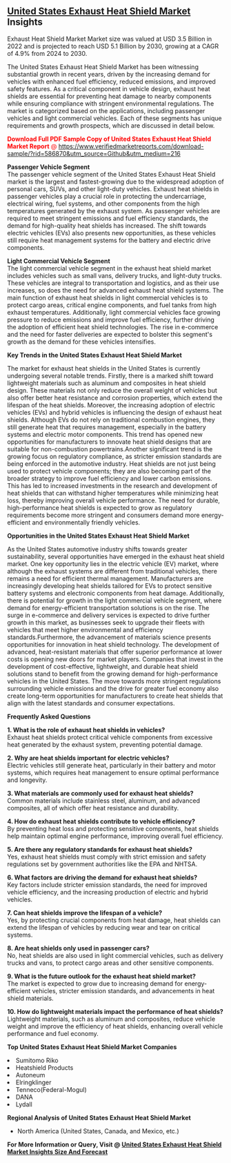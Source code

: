 <h2><a href="https://www.verifiedmarketreports.com/download-sample/?rid=586870&amp;utm_source=Github&amp;utm_medium=216" target="_blank">United States Exhaust Heat Shield Market</a> Insights</h2><p>Exhaust Heat Shield Market Market size was valued at USD 3.5 Billion in 2022 and is projected to reach USD 5.1 Billion by 2030, growing at a CAGR of 4.9% from 2024 to 2030.</p><p><p>The United States Exhaust Heat Shield Market has been witnessing substantial growth in recent years, driven by the increasing demand for vehicles with enhanced fuel efficiency, reduced emissions, and improved safety features. As a critical component in vehicle design, exhaust heat shields are essential for preventing heat damage to nearby components while ensuring compliance with stringent environmental regulations. The market is categorized based on the applications, including passenger vehicles and light commercial vehicles. Each of these segments has unique requirements and growth prospects, which are discussed in detail below.</p><p><p><span class=""><span style="color: #ff0000;"><strong>Download Full PDF Sample Copy of United States Exhaust Heat Shield Market Report</strong> @ </span><a href="https://www.verifiedmarketreports.com/download-sample/?rid=586870&amp;utm_source=Github&amp;utm_medium=216" target="_blank">https://www.verifiedmarketreports.com/download-sample/?rid=586870&amp;utm_source=Github&amp;utm_medium=216</a></span></p></p><p><strong>Passenger Vehicle Segment</strong><br> The passenger vehicle segment of the United States Exhaust Heat Shield market is the largest and fastest-growing due to the widespread adoption of personal cars, SUVs, and other light-duty vehicles. Exhaust heat shields in passenger vehicles play a crucial role in protecting the undercarriage, electrical wiring, fuel systems, and other components from the high temperatures generated by the exhaust system. As passenger vehicles are required to meet stringent emissions and fuel efficiency standards, the demand for high-quality heat shields has increased. The shift towards electric vehicles (EVs) also presents new opportunities, as these vehicles still require heat management systems for the battery and electric drive components.</p><p><strong>Light Commercial Vehicle Segment</strong><br> The light commercial vehicle segment in the exhaust heat shield market includes vehicles such as small vans, delivery trucks, and light-duty trucks. These vehicles are integral to transportation and logistics, and as their use increases, so does the need for advanced exhaust heat shield systems. The main function of exhaust heat shields in light commercial vehicles is to protect cargo areas, critical engine components, and fuel tanks from high exhaust temperatures. Additionally, light commercial vehicles face growing pressure to reduce emissions and improve fuel efficiency, further driving the adoption of efficient heat shield technologies. The rise in e-commerce and the need for faster deliveries are expected to bolster this segment's growth as the demand for these vehicles intensifies.</p><p><strong>Key Trends in the United States Exhaust Heat Shield Market</strong></p><p>The market for exhaust heat shields in the United States is currently undergoing several notable trends. Firstly, there is a marked shift toward lightweight materials such as aluminum and composites in heat shield design. These materials not only reduce the overall weight of vehicles but also offer better heat resistance and corrosion properties, which extend the lifespan of the heat shields. Moreover, the increasing adoption of electric vehicles (EVs) and hybrid vehicles is influencing the design of exhaust heat shields. Although EVs do not rely on traditional combustion engines, they still generate heat that requires management, especially in the battery systems and electric motor components. This trend has opened new opportunities for manufacturers to innovate heat shield designs that are suitable for non-combustion powertrains.Another significant trend is the growing focus on regulatory compliance, as stricter emission standards are being enforced in the automotive industry. Heat shields are not just being used to protect vehicle components; they are also becoming part of the broader strategy to improve fuel efficiency and lower carbon emissions. This has led to increased investments in the research and development of heat shields that can withstand higher temperatures while minimizing heat loss, thereby improving overall vehicle performance. The need for durable, high-performance heat shields is expected to grow as regulatory requirements become more stringent and consumers demand more energy-efficient and environmentally friendly vehicles.</p><p><strong>Opportunities in the United States Exhaust Heat Shield Market</strong></p><p>As the United States automotive industry shifts towards greater sustainability, several opportunities have emerged in the exhaust heat shield market. One key opportunity lies in the electric vehicle (EV) market, where although the exhaust systems are different from traditional vehicles, there remains a need for efficient thermal management. Manufacturers are increasingly developing heat shields tailored for EVs to protect sensitive battery systems and electronic components from heat damage. Additionally, there is potential for growth in the light commercial vehicle segment, where demand for energy-efficient transportation solutions is on the rise. The surge in e-commerce and delivery services is expected to drive further growth in this market, as businesses seek to upgrade their fleets with vehicles that meet higher environmental and efficiency standards.Furthermore, the advancement of materials science presents opportunities for innovation in heat shield technology. The development of advanced, heat-resistant materials that offer superior performance at lower costs is opening new doors for market players. Companies that invest in the development of cost-effective, lightweight, and durable heat shield solutions stand to benefit from the growing demand for high-performance vehicles in the United States. The move towards more stringent regulations surrounding vehicle emissions and the drive for greater fuel economy also create long-term opportunities for manufacturers to create heat shields that align with the latest standards and consumer expectations.</p><p><strong>Frequently Asked Questions</strong></p><p><strong>1. What is the role of exhaust heat shields in vehicles?</strong><br> Exhaust heat shields protect critical vehicle components from excessive heat generated by the exhaust system, preventing potential damage.</p><p><strong>2. Why are heat shields important for electric vehicles?</strong><br> Electric vehicles still generate heat, particularly in their battery and motor systems, which requires heat management to ensure optimal performance and longevity.</p><p><strong>3. What materials are commonly used for exhaust heat shields?</strong><br> Common materials include stainless steel, aluminum, and advanced composites, all of which offer heat resistance and durability.</p><p><strong>4. How do exhaust heat shields contribute to vehicle efficiency?</strong><br> By preventing heat loss and protecting sensitive components, heat shields help maintain optimal engine performance, improving overall fuel efficiency.</p><p><strong>5. Are there any regulatory standards for exhaust heat shields?</strong><br> Yes, exhaust heat shields must comply with strict emission and safety regulations set by government authorities like the EPA and NHTSA.</p><p><strong>6. What factors are driving the demand for exhaust heat shields?</strong><br> Key factors include stricter emission standards, the need for improved vehicle efficiency, and the increasing production of electric and hybrid vehicles.</p><p><strong>7. Can heat shields improve the lifespan of a vehicle?</strong><br> Yes, by protecting crucial components from heat damage, heat shields can extend the lifespan of vehicles by reducing wear and tear on critical systems.</p><p><strong>8. Are heat shields only used in passenger cars?</strong><br> No, heat shields are also used in light commercial vehicles, such as delivery trucks and vans, to protect cargo areas and other sensitive components.</p><p><strong>9. What is the future outlook for the exhaust heat shield market?</strong><br> The market is expected to grow due to increasing demand for energy-efficient vehicles, stricter emission standards, and advancements in heat shield materials.</p><p><strong>10. How do lightweight materials impact the performance of heat shields?</strong><br> Lightweight materials, such as aluminum and composites, reduce vehicle weight and improve the efficiency of heat shields, enhancing overall vehicle performance and fuel economy.</p></p><p><strong>Top United States Exhaust Heat Shield Market Companies</strong></p><div data-test-id=""><p><li>Sumitomo Riko</li><li> Heatshield Products</li><li> Autoneum</li><li> Elringklinger</li><li> Tenneco(Federal-Mogul)</li><li> DANA</li><li> Lydall</li></p><div><strong>Regional Analysis of&nbsp;United States Exhaust Heat Shield Market</strong></div><ul><li dir="ltr"><p dir="ltr">North America&nbsp;(United States, Canada, and Mexico, etc.)</p></li></ul><p><strong>For More Information or Query, Visit @&nbsp;</strong><strong><a href="https://www.verifiedmarketreports.com/product/exhaust-heat-shield-market/?utm_source=Github&amp;utm_medium=216" target="_blank">United States Exhaust Heat Shield Market Insights Size And Forecast</a></strong></p></div>
